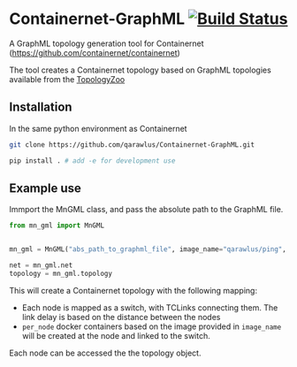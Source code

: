 # Containernet-GraphML [![Build Status](https://travis-ci.com/qarawlus/Containernet-GraphML.svg?branch=master)](https://travis-ci.com/qarawlus/Containernet-GraphML)

A GraphML topology generation tool for Containernet (https://github.com/containernet/containernet)

The tool creates a Containernet topology based on GraphML topologies available from the [TopologyZoo](http://www.topology-zoo.org/dataset.html)


## Installation
In the same python environment as Containernet

```bash
git clone https://github.com/qarawlus/Containernet-GraphML.git

pip install . # add -e for development use
```

## Example use

Immport the MnGML class, and pass the absolute path to the GraphML file.

```python
from mn_gml import MnGML


mn_gml = MnGML("abs_path_to_graphml_file", image_name="qarawlus/ping", per_node=2)

net = mn_gml.net
topology = mn_gml.topology
```

This will create a Containernet topology with the following mapping:
- Each node is mapped as a switch, with TCLinks connecting them. The link delay is based on the distance between the nodes
- `per_node` docker containers based on the image provided in `image_name` will be created at the node and linked to the switch. 

Each node can be accessed the the topology object. 

